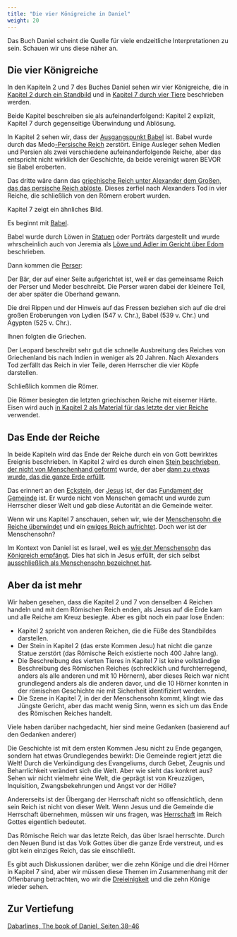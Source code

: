 ```yaml
---
title: "Die vier Königreiche in Daniel"
weight: 20
---
```


Das Buch Daniel scheint die Quelle für viele endzeitliche Interpretationen zu sein. Schauen wir uns diese näher an.

## Die vier Königreiche

<a name="c9a9"></a>
In den Kapiteln 2 und 7 des Buches Daniel sehen wir vier Königreiche, die in [Kapitel 2 durch ein Standbild](https://www.bibleserver.com/SLT/Daniel2) und in [Kapitel 7 durch vier Tiere](https://www.bibleserver.com/SLT/Daniel7) beschrieben werden.

Beide Kapitel beschreiben sie als aufeinanderfolgend: Kapitel 2 explizit, Kapitel 7 durch gegenseitige Überwindung und Ablösung.

In Kapitel 2 sehen wir, dass der [Ausgangspunkt Babel](https://www.bibleserver.com/SLT/Daniel2%2C37-38) ist. Babel wurde durch das Medo[-Persische Reich](https://www.bibleserver.com/SLT/Daniel5%2C30) zerstört. Einige Ausleger sehen Medien und Persien als zwei verschiedene aufeinanderfolgende Reiche, aber das entspricht nicht wirklich der Geschichte, da beide vereinigt waren BEVOR sie Babel eroberten.

Das dritte wäre dann das [griechische Reich unter Alexander dem Großen, das das persische Reich ablöste](https://www.bibleserver.com/SLT/Daniel8%2C19-21). Dieses zerfiel nach Alexanders Tod in vier Reiche, die schließlich von den Römern erobert wurden.

Kapitel 7 zeigt ein ähnliches Bild.

Es beginnt mit [Babel](https://www.bibleserver.com/SLT/Daniel7%2C3-4).

Babel wurde durch Löwen in [Statuen](https://en.m.wikipedia.org/wiki/Lion_of_Babylon) oder Porträts dargestellt und wurde whrscheinlich auch von Jeremia als [Löwe und Adler im Gericht über Edom](https://www.bibleserver.com/SLT/Jeremia49%2C19-22) beschrieben.

Dann kommen die [Perser](https://www.bibleserver.com/SLT/Daniel7%2C5):

Der Bär, der auf einer Seite aufgerichtet ist, weil er das gemeinsame Reich der Perser und Meder beschreibt. Die Perser waren dabei der kleinere Teil, der aber später die Oberhand gewann.

Die drei Rippen und der Hinweis auf das Fressen beziehen sich auf die drei großen Eroberungen von Lydien (547 v. Chr.), Babel (539 v. Chr.) und Ägypten (525 v. Chr.).

Ihnen folgten die Griechen.

Der Leopard beschreibt sehr gut die schnelle Ausbreitung des Reiches von Griechenland bis nach Indien in weniger als 20 Jahren. Nach Alexanders Tod zerfällt das Reich in vier Teile, deren Herrscher die vier Köpfe darstellen.

Schließlich kommen die Römer.

Die Römer besiegten die letzten griechischen Reiche mit eiserner Härte. Eisen wird auch [in Kapitel 2 als Material für das letzte der vier Reiche](https://www.bibleserver.com/SLT/Daniel2%2C40) verwendet.

## Das Ende der Reiche

<a name="415e"></a>
In beide Kapiteln wird das Ende der Reiche durch ein von Gott bewirktes Ereignis beschrieben. In Kapitel 2 wird es durch einen [Stein beschrieben, der nicht von Menschenhand geformt](https://www.bibleserver.com/SLT/Daniel2%2C34) wurde, der aber [dann zu etwas wurde, das die ganze Erde erfüllt](https://www.bibleserver.com/SLT/Daniel2%2C35).

Das erinnert an den [Eckstein](https://www.bibleserver.com/SLT/Jesaja28%2C16), der [Jesus](https://www.bibleserver.com/SLT/1.Petrus2%2C4-8) ist, der das [Fundament der Gemeinde](https://www.bibleserver.com/SLT/Epheser2%2C19-22) ist. Er wurde nicht von Menschen gemacht und wurde zum Herrscher dieser Welt und gab diese Autorität an die Gemeinde weiter.

Wenn wir uns Kapitel 7 anschauen, sehen wir, wie der [Menschensohn die Reiche überwindet](https://www.bibleserver.com/SLT/Daniel7%2C9-12) und ein [ewiges Reich aufrichtet](https://www.bibleserver.com/SLT/Daniel7%2C13-14). Doch wer ist der Menschensohn?

Im Kontext von Daniel ist es Israel, weil es [wie der Menschensohn](https://www.bibleserver.com/SLT/Daniel7%2C14) das [Königreich empfängt](https://www.bibleserver.com/SLT/Daniel7%2C18). Dies hat sich in Jesus erfüllt, der sich selbst [ausschließlich als Menschensohn bezeichnet hat](https://www.bibleserver.com/search/SLT/son%20of%20man).

## Aber da ist mehr

<a name="e6a6"></a>
Wir haben gesehen, dass die Kapitel 2 und 7 von denselben 4 Reichen handeln und mit dem Römischen Reich enden, als Jesus auf die Erde kam und alle Reiche am Kreuz besiegte. Aber es gibt noch ein paar lose Enden:

- Kapitel 2 spricht von anderen Reichen, die die Füße des Standbildes darstellen.
- Der Stein in Kapitel 2 (das erste Kommen Jesu) hat nicht die ganze Statue zerstört (das Römische Reich existierte noch 400 Jahre lang).
- Die Beschreibung des vierten Tieres in Kapitel 7 ist keine vollständige Beschreibung des Römischen Reiches (schrecklich und furchterregend, anders als alle anderen und mit 10 Hörnern), aber dieses Reich war nicht grundlegend anders als die anderen davor, und die 10 Hörner konnten in der römischen Geschichte nie mit Sicherheit identifiziert werden.
- Die Szene in Kapitel 7, in der der Menschensohn kommt, klingt wie das Jüngste Gericht, aber das macht wenig Sinn, wenn es sich um das Ende des Römischen Reiches handelt.

Viele haben darüber nachgedacht, hier sind meine Gedanken (basierend auf den Gedanken anderer)

Die Geschichte ist mit dem ersten Kommen Jesu nicht zu Ende gegangen, sondern hat etwas Grundlegendes bewirkt: Die Gemeinde regiert jetzt die Welt! Durch die Verkündigung des Evangeliums, durch Gebet, Zeugnis und Beharrlichkeit verändert sich die Welt. Aber wie sieht das konkret aus? Sehen wir nicht vielmehr eine Welt, die geprägt ist von Kreuzzügen, Inquisition, Zwangsbekehrungen und Angst vor der Hölle?

Andererseits ist der Übergang der Herrschaft nicht so offensichtlich, denn sein Reich ist nicht von dieser Welt. Wenn Jesus und die Gemeinde die Herrschaft übernehmen, müssen wir uns fragen, was [Herrschaft](https://www.bibleserver.com/SLT/Matth%C3%A4us20%2C25-28) im Reich Gottes eigentlich bedeutet.

Das Römische Reich war das letzte Reich, das über Israel herrschte. Durch den Neuen Bund ist das Volk Gottes über die ganze Erde verstreut, und es gibt kein einziges Reich, das sie einschließt.

Es gibt auch Diskussionen darüber, wer die zehn Könige und die drei Hörner in Kapitel 7 sind, aber wir müssen diese Themen im Zusammenhang mit der Offenbarung betrachten, wo wir die [Dreieinigkeit](../../../../content/beasts/expl/the-nature-of-the-beast-in-the-book-of-revelation) und die zehn Könige wieder sehen.

## Zur Vertiefung

[Dabarlines, The book of Daniel, Seiten 38–46](../../../../about/ressources/index.html#dabar_daniel)

